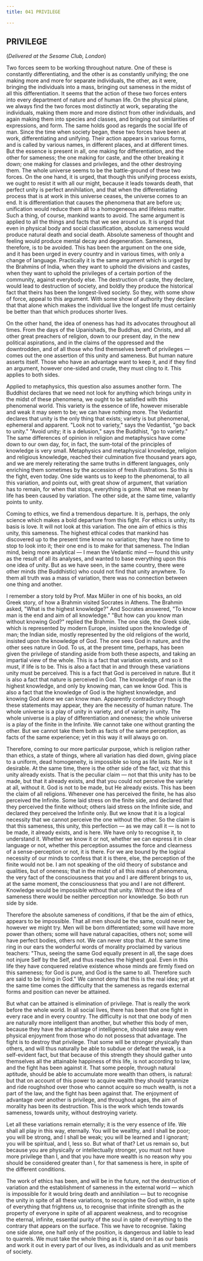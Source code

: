 ```yaml
---
title: 041 PRIVILEGE

---
```

  

## PRIVILEGE

(*Delivered at the Sesame Club, London*)

Two forces seem to be working throughout nature. One of these is
constantly differentiating, and the other is as constantly unifying; the
one making more and more for separate individuals, the other, as it
were, bringing the individuals into a mass, bringing out sameness in the
midst of all this differentiation. It seems that the action of these two
forces enters into every department of nature and of human life. On the
physical plane, we always find the two forces most distinctly at work,
separating the individuals, making them more and more distinct from
other individuals, and again making them into species and classes, and
bringing out similarities of expressions, and form. The same holds good
as regards the social life of man. Since the time when society began,
these two forces have been at work, differentiating and unifying. Their
action appears in various forms, and is called by various names, in
different places, and at different times. But the essence is present in
all, one making for differentiation, and the other for sameness; the one
making for caste, and the other breaking it down; one making for classes
and privileges, and the other destroying them. The whole universe seems
to be the battle-ground of these two forces. On the one hand, it is
urged, that though this unifying process exists, we ought to resist it
with all our might, because it leads towards death, that perfect unity
is perfect annihilation, and that when the differentiating process that
is at work in this universe ceases, the universe comes to an end. It is
differentiation that causes the phenomena that are before us;
unification would reduce them all to a homogeneous and lifeless matter.
Such a thing, of course, mankind wants to avoid. The same argument is
applied to all the things and facts that we see around us. It is urged
that even in physical body and social classification, absolute sameness
would produce natural death and social death. Absolute sameness of
thought and feeling would produce mental decay and degeneration.
Sameness, therefore, is to be avoided. This has been the argument on the
one side, and it has been urged in every country and in various times,
with only a change of language. Practically it is the same argument
which is urged by the Brahmins of India, when they want to uphold the
divisions and castes, when they want to uphold the privileges of a
certain portion of the community, against everybody else. The
destruction of caste, they declare, would lead to destruction of
society, and boldly they produce the historical fact that theirs has
been the longest-lived society. So they, with some show of force, appeal
to this argument. With some show of authority they declare that that
alone which makes the individual live the longest life must certainly be
better than that which produces shorter lives.

On the other hand, the idea of oneness has had its advocates throughout
all times. From the days of the Upanishads, the Buddhas, and Christs,
and all other great preachers of religion, down to our present day, in
the new political aspirations, and in the claims of the oppressed and
the downtrodden, and of all those who find themselves bereft of
privileges — comes out the one assertion of this unity and sameness. But
human nature asserts itself. Those who have an advantage want to keep
it, and if they find an argument, however one-sided and crude, they must
cling to it. This applies to both sides.

Applied to metaphysics, this question also assumes another form. The
Buddhist declares that we need not look for anything which brings unity
in the midst of these phenomena, we ought to be satisfied with this
phenomenal world. This variety is the essence of life, however miserable
and weak it may seem to be; we can have nothing more. The Vedantist
declares that unity is the only thing that exists; variety is but
phenomenal, ephemeral and apparent. "Look not to variety," says the
Vedantist, "go back to unity." "Avoid unity; it is a delusion," says the
Buddhist, "go to variety." The same differences of opinion in religion
and metaphysics have come down to our own day, for, in fact, the
sum-total of the principles of knowledge is very small. Metaphysics and
metaphysical knowledge, religion and religious knowledge, reached their
culmination five thousand years ago, and we are merely reiterating the
same truths in different languages, only enriching them sometimes by the
accession of fresh illustrations. So this is the fight, even today. One
side wants us to keep to the phenomenal, to all this variation, and
points out, with great show of argument, that variation has to remain,
for when that stops, everything is gone. What we mean by life has been
caused by variation. The other side, at the same time, valiantly points
to unity.

Coming to ethics, we find a tremendous departure. It is, perhaps, the
only science which makes a bold departure from this fight. For ethics is
unity; its basis is love. It will not look at this variation. The one
aim of ethics is this unity, this sameness. The highest ethical codes
that mankind has discovered up to the present time know no variation;
they have no time to stop to look into it; their one end is to make for
that sameness. The Indian mind, being more analytical — I mean the
Vedantic mind — found this unity as the result of all its analyses, and
wanted to base everything upon this one idea of unity. But as we have
seen, in the same country, there were other minds (the Buddhistic) who
could not find that unity anywhere. To them all truth was a mass of
variation, there was no connection between one thing and another.

I remember a story told by Prof. Max Müller in one of his books, an old
Greek story, of how a Brahmin visited Socrates in Athens. The Brahmin
asked, "What is the highest knowledge?" And Socrates answered, "To know
man is the end and aim of all knowledge." "But how can you know man
without knowing God?" replied the Brahmin. The one side, the Greek side,
which is represented by modern Europe, insisted upon the knowledge of
man; the Indian side, mostly represented by the old religions of the
world, insisted upon the knowledge of God. The one sees God in nature,
and the other sees nature in God. To us, at the present time, perhaps,
has been given the privilege of standing aside from both these aspects,
and taking an impartial view of the whole. This is a fact that variation
exists, and so it must, if life is to be. This is also a fact that in
and through these variations unity must be perceived. This is a fact
that God is perceived in nature. But it is also a fact that nature is
perceived in God. The knowledge of man is the highest knowledge, and
only by knowing man, can we know God. This is also a fact that the
knowledge of God is the highest knowledge, and knowing God alone we can
know man. Apparently contradictory though these statements may appear,
they are the necessity of human nature. The whole universe is a play of
unity in variety, and of variety in unity. The whole universe is a play
of differentiation and oneness; the whole universe is a play of the
finite in the Infinite. We cannot take one without granting the other.
But we cannot take them both as facts of the same perception, as facts
of the same experience; yet in this way it will always go on.

Therefore, coming to our more particular purpose, which is religion
rather than ethics, a state of things, where all variation has died
down, giving place to a uniform, dead homogeneity, is impossible so long
as life lasts. Nor is it desirable. At the same time, there is the other
side of the fact, viz that this unity already exists. That is the
peculiar claim — not that this unity has to be made, but that it already
exists, and that you could not perceive the variety at all, without it.
God is not to be made, but He already exists. This has been the claim of
all religions. Whenever one has perceived the finite, he has also
perceived the Infinite. Some laid stress on the finite side, and
declared that they perceived the finite without; others laid stress on
the Infinite side, and declared they perceived the Infinite only. But we
know that it is a logical necessity that we cannot perceive the one
without the other. So the claim is that this sameness, this unity, this
perfection — as we may call it — is not to be made, it already exists,
and is here. We have only to recognise it, to understand it. Whether we
know it or not, whether we can express it in clear language or not,
whether this perception assumes the force and clearness of a
sense-perception or not, it is there. For we are bound by the logical
necessity of our minds to confess that it is there, else, the perception
of the finite would not be. I am not speaking of the old theory of
substance and qualities, but of oneness; that in the midst of all this
mass of phenomena, the very fact of the consciousness that you and I are
different brings to us, at the same moment, the consciousness that you
and I are not different. Knowledge would be impossible without that
unity. Without the idea of sameness there would be neither perception
nor knowledge. So both run side by side.

Therefore the absolute sameness of conditions, if that be the aim of
ethics, appears to be impossible. That all men should be the same, could
never be, however we might try. Men will be born differentiated; some
will have more power than others; some will have natural capacities,
others not; some will have perfect bodies, others not. We can never stop
that. At the same time ring in our ears the wonderful words of morality
proclaimed by various teachers: "Thus, seeing the same God equally
present in all, the sage does not injure Self by the Self, and thus
reaches the highest goal. Even in this life they have conquered relative
existence whose minds are firmly fixed on this sameness; for God is
pure, and God is the same to all. Therefore such are said to be living
in God." We cannot deny that this is the real idea; yet at the same time
comes the difficulty that the sameness as regards external forms and
position can never be attained.

But what can be attained is elimination of privilege. That is really the
work before the whole world. In all social lives, there has been that
one fight in every race and in every country. The difficulty is not that
one body of men are naturally more intelligent than another, but whether
this body of men, because they have the advantage of intelligence,
should take away even physical enjoyment from those who do not possess
that advantage. The fight is to destroy that privilege. That some will
be stronger physically than others, and will thus naturally be able to
subdue or defeat the weak, is a self-evident fact, but that because of
this strength they should gather unto themselves all the attainable
happiness of this life, is not according to law, and the fight has been
against it. That some people, through natural aptitude, should be able
to accumulate more wealth than others, is natural: but that on account
of this power to acquire wealth they should tyrannize and ride roughshod
over those who cannot acquire so much wealth, is not a part of the law,
and the fight has been against that. The enjoyment of advantage over
another is privilege, and throughout ages, the aim of morality has been
its destruction. This is the work which tends towards sameness, towards
unity, without destroying variety.

Let all these variations remain eternally; it is the very essence of
life. We shall all play in this way, eternally. You will be wealthy, and
I shall be poor; you will be strong, and I shall be weak; you will be
learned and I ignorant; you will be spiritual, and I, less so. But what
of that? Let us remain so, but because you are physically or
intellectually stronger, you must not have more privilege than I, and
that you have more wealth is no reason why you should be considered
greater than I, for that sameness is here, in spite of the different
conditions.

The work of ethics has been, and will be in the future, not the
destruction of variation and the establishment of sameness in the
external world — which is impossible for it would bring death and
annihilation — but to recognise the unity in spite of all these
variations, to recognise the God within, in spite of everything that
frightens us, to recognise that infinite strength as the property of
everyone in spite of all apparent weakness, and to recognise the
eternal, infinite, essential purity of the soul in spite of everything
to the contrary that appears on the surface. This we have to recognise.
Taking one side alone, one half only of the position, is dangerous and
liable to lead to quarrels. We must take the whole thing as it is, stand
on it as our basis and work it out in every part of our lives, as
individuals and as unit members of society.